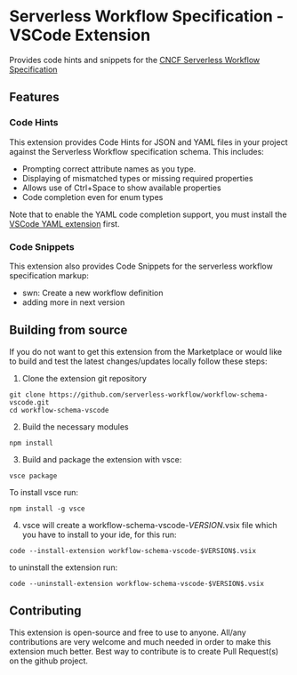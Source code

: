 # Serverless Workflow Specification - VSCode Extension

Provides code hints and snippets for the [CNCF Serverless Workflow Specification](https://github.com/serverlessworkflow/specification)

## Features

### Code Hints

This extension provides Code Hints for JSON and YAML files in your project against the
Serverless Workflow specification schema.
This includes:

- Prompting correct attribute names as you type.
- Displaying of mismatched types or missing required properties
- Allows use of Ctrl+Space to show available properties
- Code completion even for enum types

Note that to enable the YAML code completion support, you must 
install the [VSCode YAML extension](https://marketplace.visualstudio.com/items?itemName=redhat.vscode-yaml) first.

### Code Snippets

This extension also provides Code Snippets for the serverless workflow specification markup:

- swn: Create a new workflow definition
- adding more in next version

## Building from source

If you do not want to get this extension from the Marketplace or would like to build and test
the latest changes/updates locally follow these steps:

1. Clone the extension git repository

```
git clone https://github.com/serverless-workflow/workflow-schema-vscode.git
cd workflow-schema-vscode
```

2. Build the necessary modules

```
npm install
```

3. Build and package the extension with vsce:

```
vsce package
```

To install vsce run:

```
npm install -g vsce
```

4. vsce will create a workflow-schema-vscode-$VERSION$.vsix file which you have to install to your ide, for this run:

```
code --install-extension workflow-schema-vscode-$VERSION$.vsix
```

to uninstall the extension run:

```
code --uninstall-extension workflow-schema-vscode-$VERSION$.vsix
```

## Contributing

This extension is open-source and free to use to anyone.
All/any contributions are very welcome and much needed in order to make this extension much better.
Best way to contribute is to create Pull Request(s) on the github project.
